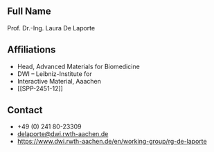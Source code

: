 ## Full Name
Prof. Dr.-Ing. Laura De Laporte

## Affiliations
- Head, Advanced Materials for Biomedicine
- DWI – Leibniz-Institute for
- Interactive Material, Aaachen
- [[SPP-2451-12]]
## Contact
- +49 (0) 241 80-23309
- delaporte@dwi.rwth-aachen.de
- https://www.dwi.rwth-aachen.de/en/working-group/rg-de-laporte
